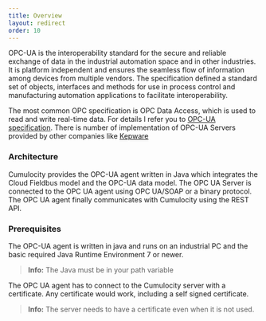```yaml
---
title: Overview
layout: redirect
order: 10
---
```

OPC-UA is the interoperability standard for the secure and reliable exchange of data in the industrial automation space and in other industries. 
It is platform independent and ensures the seamless flow of information among devices from multiple vendors.
The specification defined a standard set of objects, interfaces and methods for use in process control and manufacturing automation applications to facilitate interoperability. 

The most common OPC specification is OPC Data Access, which is used to read and write real-time data.
For details I refer you to [OPC-UA specification](https://opcfoundation.org/developer-tools/specifications-unified-architecture).
There is number of implementation of OPC-UA Servers provided by other companies like [Kepware](https://www.kepware.com/en-us/)

### Architecture
Cumulocity provides the OPC-UA agent written in Java which integrates the Cloud Fieldbus model and the OPC-UA data model.
The OPC UA Server is connected to the OPC UA agent using OPC UA/SOAP or a binary protocol. 
The OPC UA agent finally communicates with Cumulocity using the REST API.

### Prerequisites
The OPC-UA agent is written in java and runs on an industrial PC and the basic required Java Runtime Environment 7 or newer.

>**Info:** The Java must be in your path variable

The OPC UA agent has to connect to the Cumulocity server with a certificate. Any certificate would work, including a self signed certificate.

> **Info:** The server needs to have a certificate even when it is not used.